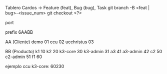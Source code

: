 
Tablero Cardos -> Feature (feat), Bug (bug), Task
git branch -B <feat | bug>-<issue_num>
git checkout <?>

port

prefix 6AABB

AA (Cliente)
  demo 01
  ccu 02
  ucchristus 03
  
BB (Producto)
  k1        10
  k2        20
  k3-core   30
  k3-admin  31
  a3        41
  a3-admin  42
  c2        50
  c2-admin  51
  f1        60

ejemplo
ccu k3-core: 60230
